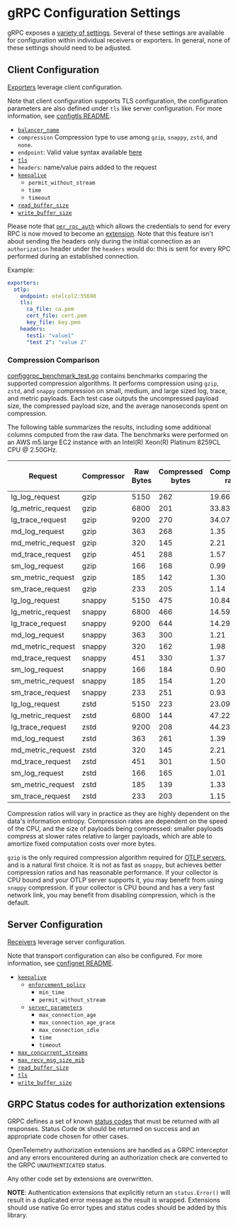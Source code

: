 # gRPC Configuration Settings

gRPC exposes a [variety of settings](https://godoc.org/google.golang.org/grpc).
Several of these settings are available for configuration within individual
receivers or exporters. In general, none of these settings should need to be
adjusted.

## Client Configuration

[Exporters](https://github.com/open-telemetry/opentelemetry-collector/blob/main/exporter/README.md)
leverage client configuration.

Note that client configuration supports TLS configuration, the
configuration parameters are also defined under `tls` like server
configuration. For more information, see [configtls
README](../configtls/README.md).

- [`balancer_name`](https://github.com/grpc/grpc-go/blob/master/examples/features/load_balancing/README.md)
- `compression` Compression type to use among `gzip`, `snappy`, `zstd`, and `none`.
- `endpoint`: Valid value syntax available [here](https://github.com/grpc/grpc/blob/master/doc/naming.md)
- [`tls`](../configtls/README.md)
- `headers`: name/value pairs added to the request
- [`keepalive`](https://godoc.org/google.golang.org/grpc/keepalive#ClientParameters)
  - `permit_without_stream`
  - `time`
  - `timeout`
- [`read_buffer_size`](https://godoc.org/google.golang.org/grpc#ReadBufferSize)
- [`write_buffer_size`](https://godoc.org/google.golang.org/grpc#WriteBufferSize)

Please note that [`per_rpc_auth`](https://pkg.go.dev/google.golang.org/grpc#PerRPCCredentials) which allows the credentials to send for every RPC is now moved to become an [extension](https://github.com/open-telemetry/opentelemetry-collector-contrib/blob/main/extension/bearertokenauthextension). Note that this feature isn't about sending the headers only during the initial connection as an `authorization` header under the `headers` would do: this is sent for every RPC performed during an established connection.

Example:

```yaml
exporters:
  otlp:
    endpoint: otelcol2:55690
    tls:
      ca_file: ca.pem
      cert_file: cert.pem
      key_file: key.pem
    headers:
      test1: "value1"
      "test 2": "value 2"
```

### Compression Comparison

[configgrpc_benchmark_test.go](./configgrpc_benchmark_test.go) contains benchmarks comparing the supported compression algorithms. It performs compression using `gzip`, `zstd`, and `snappy` compression on small, medium, and large sized log, trace, and metric payloads. Each test case outputs the uncompressed payload size, the compressed payload size, and the average nanoseconds spent on compression. 

The following table summarizes the results, including some additional columns computed from the raw data. The benchmarks were performed on an AWS m5.large EC2 instance with an Intel(R) Xeon(R) Platinum 8259CL CPU @ 2.50GHz.

| Request           | Compressor | Raw Bytes | Compressed bytes | Compression ratio | Ns / op | Mb compressed / second | Mb saved / second |
|-------------------|------------|-----------|------------------|-------------------|---------|------------------------|-------------------|
| lg_log_request    | gzip       | 5150      | 262              | 19.66             | 49231   | 104.61                 | 99.29             |
| lg_metric_request | gzip       | 6800      | 201              | 33.83             | 51816   | 131.23                 | 127.35            |
| lg_trace_request  | gzip       | 9200      | 270              | 34.07             | 65174   | 141.16                 | 137.02            |
| md_log_request    | gzip       | 363       | 268              | 1.35              | 37609   | 9.65                   | 2.53              |
| md_metric_request | gzip       | 320       | 145              | 2.21              | 30141   | 10.62                  | 5.81              |
| md_trace_request  | gzip       | 451       | 288              | 1.57              | 38270   | 11.78                  | 4.26              |
| sm_log_request    | gzip       | 166       | 168              | 0.99              | 30511   | 5.44                   | -0.07             |
| sm_metric_request | gzip       | 185       | 142              | 1.30              | 29055   | 6.37                   | 1.48              |
| sm_trace_request  | gzip       | 233       | 205              | 1.14              | 33466   | 6.96                   | 0.84              |
| lg_log_request    | snappy     | 5150      | 475              | 10.84             | 1915    | 2,689.30               | 2,441.25          |
| lg_metric_request | snappy     | 6800      | 466              | 14.59             | 2266    | 3,000.88               | 2,795.23          |
| lg_trace_request  | snappy     | 9200      | 644              | 14.29             | 3281    | 2,804.02               | 2,607.74          |
| md_log_request    | snappy     | 363       | 300              | 1.21              | 770.0   | 471.43                 | 81.82             |
| md_metric_request | snappy     | 320       | 162              | 1.98              | 588.6   | 543.66                 | 268.43            |
| md_trace_request  | snappy     | 451       | 330              | 1.37              | 907.7   | 496.86                 | 133.30            |
| sm_log_request    | snappy     | 166       | 184              | 0.90              | 551.8   | 300.83                 | -32.62            |
| sm_metric_request | snappy     | 185       | 154              | 1.20              | 526.3   | 351.51                 | 58.90             |
| sm_trace_request  | snappy     | 233       | 251              | 0.93              | 682.1   | 341.59                 | -26.39            |
| lg_log_request    | zstd       | 5150      | 223              | 23.09             | 17998   | 286.14                 | 273.75            |
| lg_metric_request | zstd       | 6800      | 144              | 47.22             | 14289   | 475.89                 | 465.81            |
| lg_trace_request  | zstd       | 9200      | 208              | 44.23             | 17160   | 536.13                 | 524.01            |
| md_log_request    | zstd       | 363       | 261              | 1.39              | 11216   | 32.36                  | 9.09              |
| md_metric_request | zstd       | 320       | 145              | 2.21              | 9318    | 34.34                  | 18.78             |
| md_trace_request  | zstd       | 451       | 301              | 1.50              | 12583   | 35.84                  | 11.92             |
| sm_log_request    | zstd       | 166       | 165              | 1.01              | 12482   | 13.30                  | 0.08              |
| sm_metric_request | zstd       | 185       | 139              | 1.33              | 8824    | 20.97                  | 5.21              |
| sm_trace_request  | zstd       | 233       | 203              | 1.15              | 10134   | 22.99                  | 2.96              |

Compression ratios will vary in practice as they are highly dependent on the data's information entropy. Compression rates are dependent on the speed of the CPU, and the size of payloads being compressed: smaller payloads compress at slower rates relative to larger payloads, which are able to amortize fixed computation costs over more bytes.

`gzip` is the only required compression algorithm required for [OTLP servers](https://github.com/open-telemetry/opentelemetry-specification/blob/main/specification/protocol/otlp.md#protocol-details), and is a natural first choice. It is not as fast as `snappy`, but achieves better compression ratios and has reasonable performance. If your collector is CPU bound and your OTLP server supports it, you may benefit from using `snappy` compression. If your collector is CPU bound and has a very fast network link, you may benefit from disabling compression, which is the default.

## Server Configuration

[Receivers](https://github.com/open-telemetry/opentelemetry-collector/blob/main/receiver/README.md)
leverage server configuration.

Note that transport configuration can also be configured. For more information,
see [confignet README](../confignet/README.md).

- [`keepalive`](https://godoc.org/google.golang.org/grpc/keepalive#ServerParameters)
  - [`enforcement_policy`](https://godoc.org/google.golang.org/grpc/keepalive#EnforcementPolicy)
    - `min_time`
    - `permit_without_stream`
  - [`server_parameters`](https://godoc.org/google.golang.org/grpc/keepalive#ServerParameters)
    - `max_connection_age`
    - `max_connection_age_grace`
    - `max_connection_idle`
    - `time`
    - `timeout`
- [`max_concurrent_streams`](https://godoc.org/google.golang.org/grpc#MaxConcurrentStreams)
- [`max_recv_msg_size_mib`](https://godoc.org/google.golang.org/grpc#MaxRecvMsgSize)
- [`read_buffer_size`](https://godoc.org/google.golang.org/grpc#ReadBufferSize)
- [`tls`](../configtls/README.md)
- [`write_buffer_size`](https://godoc.org/google.golang.org/grpc#WriteBufferSize)

## GRPC Status codes for authorization extensions

GRPC defines a set of known [status codes](https://grpc.github.io/grpc/core/md_doc_statuscodes.html) that must be returned with all responses. Status Code `OK` should be returned on success and an appropriate code chosen for other cases.

OpenTelemetry authorization extensions are handled as a GRPC interceptor and any errors encountered during an authorization check are converted to the GRPC `UNAUTHENTICATED` status.

Any other code set by extensions are overwritten.

**NOTE**: Authentication extensions that explicitly return an `status.Error()` will result in a duplicated error message as the result is wrapped. Extensions should use native Go error types and status codes should be added by this library.
